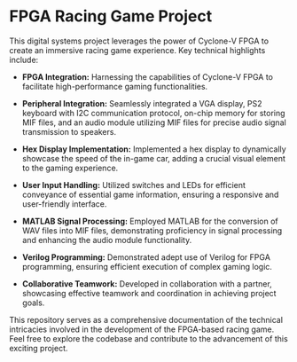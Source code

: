 # FPGA Racing Game Project

This digital systems project leverages the power of Cyclone-V FPGA to create an immersive racing game experience. Key technical highlights include:

- **FPGA Integration:** Harnessing the capabilities of Cyclone-V FPGA to facilitate high-performance gaming functionalities.

- **Peripheral Integration:** Seamlessly integrated a VGA display, PS2 keyboard with I2C communication protocol, on-chip memory for storing MIF files, and an audio module utilizing MIF files for precise audio signal transmission to speakers.

- **Hex Display Implementation:** Implemented a hex display to dynamically showcase the speed of the in-game car, adding a crucial visual element to the gaming experience.

- **User Input Handling:** Utilized switches and LEDs for efficient conveyance of essential game information, ensuring a responsive and user-friendly interface.

- **MATLAB Signal Processing:** Employed MATLAB for the conversion of WAV files into MIF files, demonstrating proficiency in signal processing and enhancing the audio module functionality.

- **Verilog Programming:** Demonstrated adept use of Verilog for FPGA programming, ensuring efficient execution of complex gaming logic.

- **Collaborative Teamwork:** Developed in collaboration with a partner, showcasing effective teamwork and coordination in achieving project goals.

This repository serves as a comprehensive documentation of the technical intricacies involved in the development of the FPGA-based racing game. Feel free to explore the codebase and contribute to the advancement of this exciting project.

